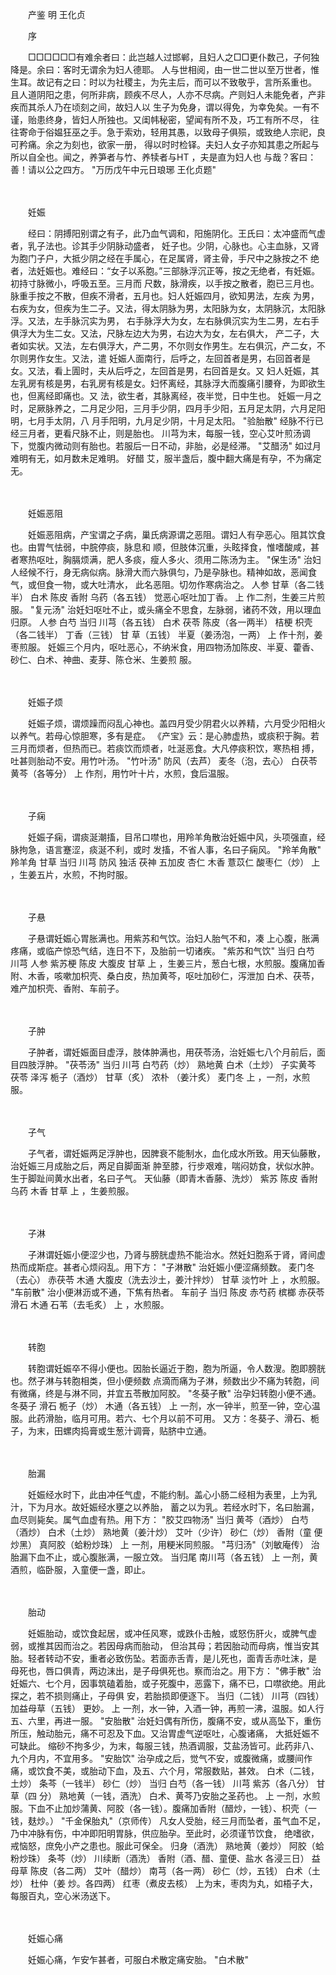 <!-- { "loadSidebar": true } -->


　　产鉴
 明 王化贞

　　序


　　□□□□□□有难余者曰：此岂越人过邯郸，且妇人之□□更仆数己，子何独降是。余曰：客时无谓余为妇人德耶。 
人与世相阅，由一世二世以至万世者，惟生耳。故记有之曰：时以为社稷主，为先主后，而可以不致敬乎，言所系重也。 
且人道阴阳之患，何所非病，顾疾不尽人，人亦不尽病。产则妇人未能免者，产非疾而其杀人乃在顷刻之间，故妇人以 
生子为免身，谓以得免，为幸免矣。一有不谨，贻患终身，皆妇人所独也。又闺帏秘密，望闻有所不及，巧工有所不尽， 
往往寄命于俗媪狂巫之手。急于索劝，轻用其愚，以致母子俱殒，或致绝人宗祀，良可矜痛。余之为刻也，欲家一册， 
得以时时检铎。夫妇人女子亦知其患之所起与所以自全也。闻之，养笋者与竹、养犊者与HT ，夫是直为妇人也 
与哉？客曰：善！请以公之四方。 
"万历戊午中元日琅琊 王化贞题" 



　　


　　妊娠


　　经曰：阴搏阳别谓之有子，此乃血气调和，阳施阴化。王氏曰：太冲盛而气虚者，乳子法也。诊其手少阴脉动盛者， 
妊子也。少阴，心脉也。心主血脉，又肾为胞门子户，大抵少阴之经在手属心，在足属肾，肾主骨，手尺中之脉按之不 
绝者，法妊娠也。难经曰：“女子以系胞。”三部脉浮沉正等，按之无绝者，有妊娠。初持寸脉微小，呼吸五至。三月而 
尺数，脉滑疾，以手按之散者，胞已三月也。脉重手按之不散，但疾不滑者，五月也。妇人妊娠四月，欲知男法，左疾 
为男，右疾为女，但疾为生二子。又法，得太阴脉为男，太阳脉为女，太阴脉沉，太阳脉浮。又法，左手脉沉实为男， 
右手脉浮大为女，左右脉俱沉实为生二男，左右手俱浮大为生二女。又法，尺脉左边大为男，右边大为女，左右俱大， 
产二子，大者如实状。又法，左右俱浮大，产二男，不尔则女作男生。左右俱沉，产二女，不尔则男作女生。又法，遣 
妊娠人面南行，后呼之，左回首者是男，右回首者是女。又法，看上圊时，夫从后呼之，左回首是男，右回首是女。又 
妇人妊娠，其左乳房有核是男，右乳房有核是女。妇怀离经，其脉浮大而腹痛引腰脊，为即欲生也，但离经即痛也。又 
法，欲生者，其脉离经，夜半觉，日中生也。 
妊娠一月之时，足厥脉养之，二月足少阳，三月手少阴，四月手少阳，五月足太阴，六月足阳明，七月手太阴，八 
月手阳明，九月足少阴，十月足太阳。 
"验胎散" 
经脉不行已经三月者，更看尺脉不止，则是胎也。 
川芎为末，每服一钱，空心艾叶煎汤调下，觉腹内微动则有胎也。若服后一日不动，非胎，必是经滞。 
"艾醋汤" 
如过月难明有无，如月数未足难明。 
好醋 艾，服半盏后，腹中翻大痛是有孕，不为痛定无。 



　　


　　妊娠恶阻


　　妊娠恶阻病，产宝谓之子病，巢氏病源谓之恶阻。谓妇人有孕恶心。阻其饮食也。由胃气怯弱，中脘停痰，脉息和 
顺，但肢体沉重，头眩择食，惟嗜酸咸，甚者寒热呕吐，胸膈烦满，肥人多痰，瘦人多火、须用二陈汤为主。 
"保生汤" 
治妇人经候不行，身无病似病。脉滑大而六脉俱匀，乃是孕脉也。精神如故，恶闻食气，或但食一物，或大吐清水， 
此名恶阻。切勿作寒病治之。 
人参 甘草（各二钱半） 白术 陈皮 香附 乌药（各五钱） 
觉恶心呕吐加丁香。 
上 作二剂，生姜三片煎服。 
"复元汤" 
治妊妇呕吐不止，或头痛全不思食，左脉弱，诸药不效，用以理血归原。 
人参 白芍 当归 川芎（各五钱） 白术 茯苓 陈皮（各一两半） 桔梗 枳壳（各二钱半） 丁香（三钱） 甘 
草（五钱） 半夏（姜汤泡，一两） 
上 作十剂，姜枣煎服。 
妊娠三个月内，呕吐恶心，不纳米食，用四物汤加陈皮、半夏、藿香、砂仁、白术、神曲、麦芽、陈仓米、生姜煎 
服。 



　　


　　妊娠子烦


　　妊娠子烦，谓烦躁而闷乱心神也。盖四月受少阴君火以养精，六月受少阳相火以养气。若母心惊胆寒，多有是症。 
《产宝》云：是心肺虚热，或痰积于胸。若三月而烦者，但热而已。若痰饮而烦者，吐涎恶食。大凡停痰积饮，寒热相 
搏，吐甚则胎动不安。用竹叶汤。 
"竹叶汤" 
防风（去芦） 麦冬（泡，去心） 白茯苓 黄芩（各等分） 
上 作剂，用竹叶十片，水煎，食后温服。 



　　


　　子痫


　　妊娠子痫，谓痰涎潮搐，目吊口噤也，用羚羊角散治妊娠中风，头项强直，经脉拘急，语言蹇涩，痰涎不利，或时 
发搐，不省人事，名曰子痫风。 
"羚羊角散" 
羚羊角 甘草 当归 川芎 防风 独活 茯神 五加皮 杏仁 木香 薏苡仁 酸枣仁（炒） 
上 ，生姜五片，水煎，不拘时服。 



　　


　　子悬


　　子悬谓妊娠心胃胀满也。用紫苏和气饮。治妇人胎气不和，凑 
上心腹，胀满疼痛，或临产惊恐气结，连日不下，及胎前一切诸疾。 
"紫苏和气饮" 
当归 白芍 川芎 人参 紫苏梗 陈皮 大腹皮 甘草 
上 ，生姜三片，葱白七根，水煎服。腹痛加香附、木香，咳嗽加枳壳、桑白皮，热加黄芩，呕吐加砂仁，泻泄加 
白术、茯苓，难产加枳壳、香附、车前子。 



　　


　　子肿


　　子肿者，谓妊娠面目虚浮，肢体肿满也，用茯苓汤，治妊娠七八个月前后，面目四肢浮肿。 
"茯苓汤" 
当归 川芎 白芍药（炒） 熟地黄 白术（土炒） 子实黄芩 茯苓 泽泻 栀子（酒炒） 甘草（炙） 浓朴 
（姜汁炙） 麦门冬 
上 ，一剂，水煎服。 



　　


　　子气


　　子气者，谓妊娠两足浮肿也，因脾衰不能制水，血化成水所致。用天仙藤散，治妊娠三月成胎之后，两足自脚面渐 
肿至膝，行步艰难，喘闷妨食，状似水肿。生于脚趾间黄水出者，名曰子气。 
天仙藤（即青木香藤、洗炒） 紫苏 陈皮 香附 乌药 木香 甘草 
上 ，生姜煎服。 



　　


　　子淋


　　子淋谓妊娠小便涩少也，乃肾与膀胱虚热不能治水。然妊妇胞系于肾，肾间虚热而成斯症。甚者心烦闷乱。用下方： 
"子淋散" 
治妊娠小便涩痛频数。 
麦门冬（去心） 赤茯苓 木通 大腹皮（洗去沙土，姜汁拌炒） 甘草 淡竹叶 
上 ，水煎服。 
"车前散" 
治小便淋沥或不通，下焦有热者。 
车前子 当归 陈皮 赤芍药 槟榔 赤茯苓 滑石 木通 石苇（去毛炙） 
上 ，水煎服。 



　　


　　转胞


　　转胞谓妊娠卒不得小便也。因胎长逼近于胞，胞为所逼，令人数溲。胞即膀胱也。然子淋与转胞相类，但小便频数 
点滴而痛为子淋，频数出少不痛为转胞，间有微痛，终是与淋不同，并宜五苓散加阿胶。 
"冬葵子散" 
治孕妇转胞小便不通。 
冬葵子 滑石 栀子（炒） 木通（各五钱） 
上 一剂，水一钟半，煎至一钟，空心温服。此药滑胎，临月可用。若六、七个月以前不可用。 
又方：冬葵子、滑石、栀子，为末，田螺肉捣膏或生葱汁调膏，贴脐中立通。 



　　


　　胎漏


　　妊娠经水时下，此由冲任气虚，不能约制。盖心小肠二经相为表里，上为乳汁，下为月水。故妊娠经水壅之以养胎， 
蓄之以为乳。若经水时下，名曰胎漏，血尽则毙矣。属气血虚有热。用下方： 
"胶艾四物汤" 
当归 黄芩（酒炒） 白芍（酒炒） 白术（土炒） 熟地黄（姜汁炒） 艾叶（少许） 砂仁（炒） 香附（童 
便炒黑） 真阿胶（蛤粉炒珠） 
上 一剂，用粳米同煎服。 
"芎归汤"（刘敏庵传） 
治胎漏下血不止，或心腹胀满，一服立效。 
当归尾 南川芎（各五钱） 
上 一剂，黄酒煎，临卧服，入童便一盏，即止。 



　　


　　胎动


　　妊娠胎动，或饮食起居，或冲任风寒，或跌仆击触，或怒伤肝火，或脾气虚弱，或推其因而治之。若因母病而胎动， 
但治其母；若因胎动而母病，惟当安其胎。轻者转动不安，重者必致伤坠。若面赤舌青，是儿死也，面青舌赤吐沫，是 
母死也，唇口俱青，两边沫出，是子母俱死也。察而治之。用下方： 
"佛手散" 
治妊娠六、七个月，因事筑磕着胎，或子死腹中，恶露下，痛不已，口噤欲绝。用此探之，若不损则痛止，子母俱 
安，若胎损即便逐下。 
当归（二钱） 川芎（四钱） 加益母草（五钱） 更妙。 
上 一剂，水一钟，入酒一钟，再煎一沸，温服。如人行五、六里，再进一服。 
"安胎散" 
治妊妇偶有所伤，腹痛不安，或从高坠下，重伤所压，触动胎元，痛不可忍及下血。又治胃虚气逆呕吐，心腹诸痛， 
大抵妊娠不可缺此。 
缩砂不拘多少，为末，每服三钱，热酒调服，艾盐汤皆可。此药非八、九个月内，不宜用多。 
"安胎饮" 
治孕成之后，觉气不安，或腹微痛，或腰间作痛，或饮食不美，或胎动下血，及五、六个月，常服数贴，甚效。 
白术（二钱，土炒） 条芩（一钱半） 砂仁（炒） 当归 白芍（各一钱） 川芎 紫苏（各八分） 甘草（四 
分） 熟地黄（一钱，酒洗） 
白术、黄芩乃安胎之圣药也。 
上 一剂，水煎服。下血不止加炒蒲黄、阿胶（各一钱）。腹痛加香附（醋炒，一钱）、枳壳（一钱，麸炒。） 
"千金保胎丸"（京师传） 
凡女人受胎，经三月而坠者，虽气血不足，乃中冲脉有伤，中冲即阳明胃脉，供应胎孕。至此时，必须谨节饮食， 
绝嗜欲，戒恼怒，庶免小产之患也。服此可保全。 
归身（酒洗） 熟地黄（姜炒） 阿胶（蛤粉炒珠） 条芩（炒） 川续断（酒洗） 香附（酒、醋、童便、盐水 
各浸三日） 益母草 陈皮（各二两） 艾叶（醋炒） 南芎（各一两） 砂仁（炒，五钱） 白术（土炒） 杜仲（姜 
炒。各四两） 红枣（煮皮去核） 
上为末，枣肉为丸，如梧子大，每服百丸，空心米汤送下。 



　　


　　妊娠心痛


　　妊娠心痛，乍安乍甚者，可服白术散定痛安胎。 
"白术散" 
